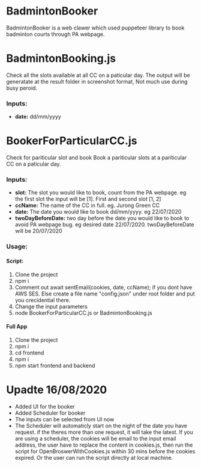# BadmintonBooker
BadmintonBooker is a web clawer which used puppeteer library to book badminton courts through PA webpage. 

# BadmintonBooking.js
Check all the slots available at all CC on a paticular day. The output will be generatate at the result folder in screenshot format, Not much use during busy peroid. 
### Inputs: 
* **date:** dd/mm/yyyy

# BookerForParticularCC.js
Check for pariticular slot and book
Book a pariticular slots at a pariticular CC on a paticular day. 
### Inputs: 
* **slot:** The slot you would like to book, count from the PA webpage. eg the first slot the input will be [1]. First and second slot [1, 2]
* **ccName:** The name of the CC in full. eg. Jurong Green CC
* **date:** The date you would like to book dd/mm/yyyy. eg 22/07/2020
* **twoDayBeforeDate:** two day before the date you would like to book to avoid PA webpage bug. eg desired date 22/07/2020. twoDayBeforeDate will be 20/07/2020

### Usage:
#### Script:
1. Clone the project 
2. npm i 
3. Comment out await sentEmail(cookies, date, ccName); if you dont have AWS SES. Else create a file name "config.json" under root folder and put you crecidential there. 
4. Change the input parameters
5. node BookerForParticularCC.js or BadmintonBooking.js

#### Full App
1. Clone the project 
2. npm i 
3. cd frontend 
4. npm i 
5. npm start frontend and backend

# Upadte 16/08/2020
* Added UI for the booker
* Added Scheduler for booker
* The inputs can be selected from UI now
* The Scheduler will automaticly start on the night of the date you have request. if the theres more than one request, it will take the latest.
If you are using a scheduler, the cookies will be email to the input email address, the user have to replace the content in cookies.js, then run the script for OpenBroswerWithCookies.js within 30 mins before the cookies expired. Or the user can run the script directly at local machine.


